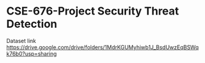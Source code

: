 # CSE-676-Project Security Threat Detection
Dataset link
https://drive.google.com/drive/folders/1MdrKGUMyhiwb1J_BsdUwzEqBSWqk76b0?usp=sharing
